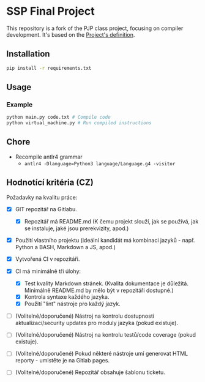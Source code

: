 # SSP Final Project

This repository is a fork of the PJP class project, focusing on compiler development.
It's based on the [Project's definition](http://behalek.cs.vsb.cz/wiki/index.php/PLC_Project).

## Installation

```bash
pip install -r requirements.txt
```

## Usage

### Example

```bash
python main.py code.txt # Compile code
python virtual_machine.py # Run compiled instructions
```
## Chore

- Recompile antlr4 grammar
    - `antlr4 -Dlanguage=Python3 language/Language.g4 -visitor`

## Hodnotící kritéria (CZ)

Požadavky na kvalitu práce:

* [x] GIT repozitář na Gitlabu.
  * [x] Repozitář má README.md (K čemu projekt slouží, jak se používá, jak se instaluje, jaké jsou prerekvizity, apod.)
* [x] Použití vlastního projektu (ideální kandidát má kombinaci jazyků - např. Python a BASH, Markdown a JS, apod.)
* [x] Vytvořená CI v repozitáři.
* [x] CI má minimálně tři úlohy:
  * [x] Test kvality Markdown stránek. (Kvalita dokumentace je důležitá. Minimálně README.md by mělo být v repozitáři dostupné.)
  * [x] Kontrola syntaxe každého jazyka.
  * [x] Použití "lint" nástroje pro každý jazyk.
* [ ] (Volitelné/doporučené) Nástroj na kontrolu dostupnosti aktualizací/security updates pro moduly jazyka (pokud existuje).
* [ ] (Volitelné/doporučené) Nástroj na kontrolu testů/code coverage (pokud existuje).
* [ ] (Volitelné/doporučené) Pokud některé nástroje umí generovat HTML reporty - umistěte je na Gitlab pages.
* [ ] (Volitelné/doporučené) Repozitář obsahuje šablonu ticketu.


